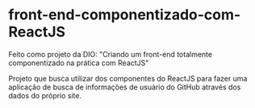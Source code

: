 # front-end-componentizado-com-ReactJS
Feito como projeto da DIO: "Criando um front-end totalmente componentizado na prática com ReactJS"

Projeto que busca utilizar dos componentes do ReactJS para fazer uma aplicação de busca de informações de usuário do GitHub através dos dados do próprio site.

